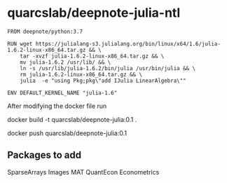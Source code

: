 #  quarcslab/deepnote-julia-ntl

```
FROM deepnote/python:3.7

RUN wget https://julialang-s3.julialang.org/bin/linux/x64/1.6/julia-1.6.2-linux-x86_64.tar.gz && \
    tar -xvzf julia-1.6.2-linux-x86_64.tar.gz && \
    mv julia-1.6.2 /usr/lib/ && \
    ln -s /usr/lib/julia-1.6.2/bin/julia /usr/bin/julia && \
    rm julia-1.6.2-linux-x86_64.tar.gz && \
    julia  -e "using Pkg;pkg\"add IJulia LinearAlgebra\""
    
ENV DEFAULT_KERNEL_NAME "julia-1.6"

```
After modifying the docker file run

docker build -t quarcslab/deepnote-julia:0.1 .

docker push quarcslab/deepnote-julia:0.1



## Packages to add

SparseArrays Images MAT QuantEcon Econometrics